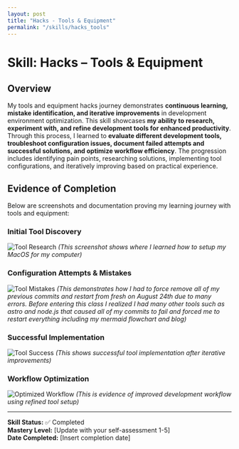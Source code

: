 ```yaml
---
layout: post
title: "Hacks - Tools & Equipment"
permalink: "/skills/hacks_tools"
---
```

# Skill: Hacks – Tools & Equipment

## Overview

My tools and equipment hacks journey demonstrates **continuous learning, mistake identification, and iterative improvements** in development environment optimization. This skill showcases **my ability to research, experiment with, and refine development tools for enhanced productivity**. Through this process, I learned to **evaluate different development tools, troubleshoot configuration issues, document failed attempts and successful solutions, and optimize workflow efficiency**. The progression includes identifying pain points, researching solutions, implementing tool configurations, and iteratively improving based on practical experience.

## Evidence of Completion

Below are screenshots and documentation proving my learning journey with tools and equipment:

### Initial Tool Discovery
![Tool Research](/student/assets/images/initialtoolssetup.png)
*(This screenshot shows where I learned how to setup my MacOS for my computer)*

### Configuration Attempts & Mistakes
![Tool Mistakes](/student/assets/images/errorandfixing.png)
*(This demonstrates how I had to force remove all of my previous commits and restart from fresh on August 24th due to many errors. Before entering this class I realized I had many other tools such as astro and node.js that caused all of my commits to fail and forced me to restart everything including my mermaid flowchart and blog)*

### Successful Implementation
![Tool Success](/student/assets/images/toolworking.png)
*(This shows successful tool implementation after iterative improvements)*

### Workflow Optimization
![Optimized Workflow](/student/assets/images/optimized-workflow.png)
*(This is evidence of improved development workflow using refined tool setup)*

---
**Skill Status:** ✅ Completed  
**Mastery Level:** [Update with your self-assessment 1-5]  
**Date Completed:** [Insert completion date]
